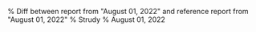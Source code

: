 % Diff between report from "August 01, 2022" and reference report from "August 01, 2022"
% Strudy
% August 01, 2022


